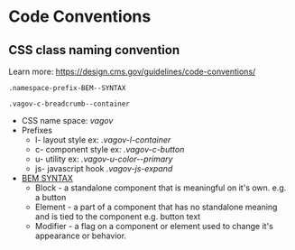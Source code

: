 # Code Conventions
## CSS class naming convention
Learn more: https://design.cms.gov/guidelines/code-conventions/
```
.namespace-prefix-BEM--SYNTAX
```

```
.vagov-c-breadcrumb--container
```


* CSS name space: *vagov*
* Prefixes
  * l- layout style ex: *.vagov-l-container*
  * c- component style ex: *.vagov-c-button*
  * u- utility ex: *.vagov-u-color--primary*
  * js- javascript hook *.vagov-js-expand*
* [BEM SYNTAX](http://getbem.com/introduction/)
  * Block - a standalone component that is meaningful on it's own. e.g. a button
  * Element - a part of a component that has no standalone meaning and is tied to the component e.g. button text
  * Modifier - a flag on a component or element used to change it's appearance or behavior.